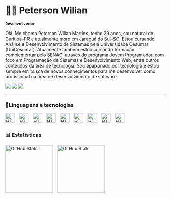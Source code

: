 # 👨‍💻 Peterson Wilian
**`Desenvolvedor`**


Olá! Me chamo Peterson Wilian Martins, tenho 29 anos, sou natural de Curitiba–PR e atualmente moro em Jaraguá do Sul–SC.
Estou cursando Análise e Desenvolvimento de Sistemas pela Universidade Cesumar (UniCesumar).
Atualmente também estou cursando formação complementar pelo SENAC, através do programa Jovem Programador, com foco em Programação de Sistemas e Desenvolvimento Web, entre outros conteúdos da área de tecnologia.
Sou apaixonado por tecnologia e estou sempre em busca de novos conhecimentos para me desenvolver como profissional na área de desenvolvimento de software.

<p>
  <a href="https://www.instagram.com/peterso_wilian" target="_blank">
    <img src="https://img.shields.io/badge/Instagram-E4405F?style=for-the-badge&logo=instagram&logoColor=white" />
  </a>
  <a href="https://www.linkedin.com/in/petersonwilian" target="_blank">
    <img src="https://img.shields.io/badge/LinkedIn-0077B5?style=for-the-badge&logo=linkedin&logoColor=white" />
  </a>
  <a href="https://www.seusite.com" target="_blank">
    <img src="https://img.shields.io/badge/Portfólio-24292e?style=for-the-badge&logoColor=white" />
  </a>
</p>

---

### 🤖Linguagens e tecnologias


<img 
align="left"
alt="HTML"
title="html"
width="30px"
style= "padding-right: 10px"
src="https://cdn.jsdelivr.net/gh/devicons/devicon@latest/icons/html5/html5-original.svg" 
/>

<img 
align="left"
alt="HTML"
title="html"
width="30px"
style= "padding-right: 10px"
src="https://cdn.jsdelivr.net/gh/devicons/devicon@latest/icons/css3/css3-original.svg"
/>

<img 
align="left"
alt="HTML"
title="html"
width="30px"
style= "padding-right: 10px"
src="https://cdn.jsdelivr.net/gh/devicons/devicon@latest/icons/javascript/javascript-original.svg"
/>

<img 
align="left"
alt="HTML"
title="html"
width="30px"
style= "padding-right: 10px"
src="https://cdn.jsdelivr.net/gh/devicons/devicon@latest/icons/php/php-original.svg"
/>

<img 
align="left"
alt="HTML"
title="html"
width="30px"
style= "padding-right: 10px"
src="https://cdn.jsdelivr.net/gh/devicons/devicon@latest/icons/mysql/mysql-original.svg"
/>

<img 
align="left"
alt="HTML"
title="html"
width="30px"
style= "padding-right: 10px"
src="https://cdn.jsdelivr.net/gh/devicons/devicon@latest/icons/python/python-original.svg"
/>

<img 
align="left"
alt="HTML"
title="html"
width="30px"
style= "padding-right: 10px"
src="https://cdn.jsdelivr.net/gh/devicons/devicon@latest/icons/typescript/typescript-original.svg"
/>

<img 
align="left"
alt="HTML"
title="html"
width="30px"
style= "padding-right: 10px"
src="https://cdn.jsdelivr.net/gh/devicons/devicon@latest/icons/react/react-original.svg"
/>

<img 
align="left"
alt="HTML"
title="html"
width="30px"
style= "padding-right: 10px"
src="https://cdn.jsdelivr.net/gh/devicons/devicon@latest/icons/vscode/vscode-original.svg"
/>

<br>
<br>

### 📊 Estatisticas

<p>
<img
  align="left"
  alt="GitHub Stats"
  height="150"
  style="padding-right: 10px;"
  src="https://github-readme-stats.vercel.app/api?username=PetersonWilianMartins&show_icons=true&theme=tokyonight&include_all_commits-true&locale-pt-br"
/>

<img
  align="left"
  alt="GitHub Stats"
  height="150"
  style="padding-right: 10px;"
  src="https://github-readme-stats.vercel.app/api/top-langs/?username=PetersonWilianMartins&theme=tokyonight&layout=compact&custom_title=tecnologias&langs_cout=6"
/>
</p>
